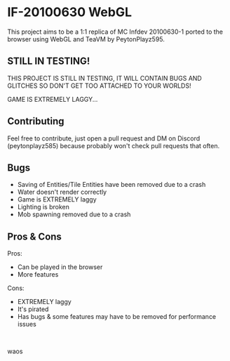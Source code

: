 # IF-20100630 WebGL
This project aims to be a 1:1 replica of MC Infdev 20100630-1 ported to the browser using WebGL and TeaVM by PeytonPlayz595.

## STILL IN TESTING!
THIS PROJECT IS STILL IN TESTING, IT WILL CONTAIN BUGS AND GLITCHES SO DON'T GET TOO ATTACHED TO YOUR WORLDS!

GAME IS EXTREMELY LAGGY...

## Contributing
Feel free to contribute, just open a pull request and DM on Discord (peytonplayz585) because probably won't check pull requests that often.

## Bugs
- Saving of Entities/Tile Entities have been removed due to a crash
- Water doesn't render correctly
- Game is EXTREMELY laggy
- Lighting is broken
- Mob spawning removed due to a crash

## Pros & Cons

Pros:
- Can be played in the browser
- More features

Cons:
- EXTREMELY laggy
- It's pirated
- Has bugs & some features may have to be removed for performance issues

<br>

waos
<br>
